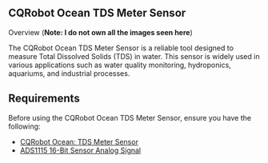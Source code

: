 ## CQRobot Ocean TDS Meter Sensor ##
Overview (**Note: I do not own all the images seen here**)

The CQRobot Ocean TDS Meter Sensor is a reliable tool designed to measure Total Dissolved Solids (TDS) in water. This sensor is widely used in various applications such as water quality monitoring, hydroponics, aquariums, and industrial processes.

## Requirements

Before using the CQRobot Ocean TDS Meter Sensor, ensure you have the following:
* [CQRobot Ocean: TDS Meter Sensor](https://www.amazon.com/CQRobot-Ocean-Compatible-Scientific-Laboratory/dp/B08KXRHK7H/)
* [ADS1115 16-Bit Sensor Analog Signal](https://www.amazon.com/CQRobot-Ocean-Acquisition-Conversion-Motherboards/dp/B08KFZ3PVT/)


